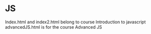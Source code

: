 # JS
Index.html and index2.html belong to course Introduction to javascript
advancedJS.html is for the course Advanced JS
